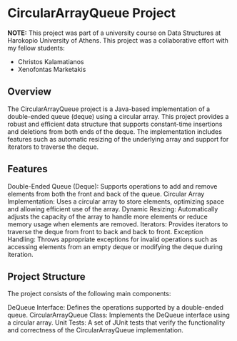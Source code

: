 # CircularArrayQueue Project
**NOTE:** This project was part of a university course on Data Structures at Harokopio University of Athens. This project was a collaborative effort with my fellow students:
- Christos Kalamatianos
- Xenofontas Marketakis

## Overview
The CircularArrayQueue project is a Java-based implementation of a double-ended queue (deque) using a circular array. This project provides a robust and efficient data structure that supports constant-time insertions and deletions from both ends of the deque. The implementation includes features such as automatic resizing of the underlying array and support for iterators to traverse the deque.

## Features
Double-Ended Queue (Deque): Supports operations to add and remove elements from both the front and back of the queue.
Circular Array Implementation: Uses a circular array to store elements, optimizing space and allowing efficient use of the array.
Dynamic Resizing: Automatically adjusts the capacity of the array to handle more elements or reduce memory usage when elements are removed.
Iterators: Provides iterators to traverse the deque from front to back and back to front.
Exception Handling: Throws appropriate exceptions for invalid operations such as accessing elements from an empty deque or modifying the deque during iteration.
## Project Structure
The project consists of the following main components:

DeQueue Interface: Defines the operations supported by a double-ended queue.
CircularArrayQueue Class: Implements the DeQueue interface using a circular array.
Unit Tests: A set of JUnit tests that verify the functionality and correctness of the CircularArrayQueue implementation.

